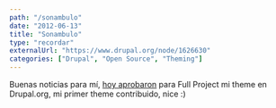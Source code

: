 ```yaml
---
path: "/sonambulo"
date: "2012-06-13"
title: "Sonambulo"
type: "recordar"
externalUrl: "https://www.drupal.org/node/1626630"
categories: ["Drupal", "Open Source", "Theming"]
---
```


Buenas noticias para mí, [hoy aprobaron](http://drupal.org/node/1626630) para Full Project mi theme en Drupal.org, mi primer theme contribuido, nice :)
